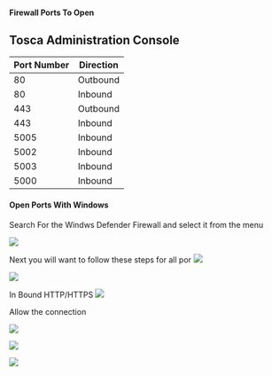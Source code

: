 #### Firewall Ports To Open

## Tosca Administration Console

| Port Number | Direction |
|---|---|
| 80 | Outbound |
| 80 | Inbound |
| 443 | Outbound |
| 443 | Inbound|
| 5005 | Inbound |
| 5002 | Inbound |
| 5003 | Inbound |
| 5000 | Inbound |

#### Open Ports With Windows

Search For the Windws Defender Firewall and select it from the menu

![](Pasted%20image%2020230216092021.png)

Next you will want to follow these steps for all por
![](Pasted%20image%2020230216091939.png)

![](Pasted%20image%2020230216092045.png)

In Bound HTTP/HTTPS
![](Pasted%20image%2020230216092115.png)

Allow the connection

![](Pasted%20image%2020230216092135.png)

![](Pasted%20image%2020230216092148.png)

![](Pasted%20image%2020230216092210.png)
